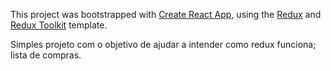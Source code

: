 This project was bootstrapped with [Create React App](https://github.com/facebook/create-react-app), using the [Redux](https://redux.js.org/) and [Redux Toolkit](https://redux-toolkit.js.org/) template.

Simples projeto com o objetivo de ajudar a intender como redux funciona;
lista de compras.
 